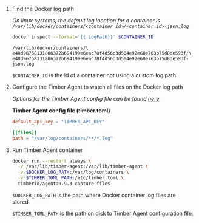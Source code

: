 1. Find the Docker log path

    _On linux systems, the default log location for a container is `/var/lib/docker/containers/<container id>/<container id>-json.log`_

    ```bash
    docker inspect --format='{{.LogPath}}' $CONTAINER_ID
    ```

    ```text
    /var/lib/docker/containers/\
    e48d96758131806372b694199e6eac78f4d56d3d504e92e60e763b75d8de593f/\
    e48d96758131806372b694199e6eac78f4d56d3d504e92e60e763b75d8de593f-json.log
    ```

    `$CONTAINER_ID` is the id of a container not using a custom log path.

2. Configure the Timber Agent to watch all files on the Docker log path

    _Options for the Timber Agent config file can be found [here](https://docs.timber.io/platforms/other/timber-agent/configuration-file/)._

    **Timber Agent config file (timber.toml)**

    ```toml
    default_api_key = "TIMBER_API_KEY"

    [[files]]
    path = "/var/log/containers/**/*.log"
    ```
3. Run Timber Agent container

    ```bash
    docker run --restart always \
      -v /var/lib/timber-agent:/var/lib/timber-agent \
      -v $DOCKER_LOG_PATH:/var/log/containers \
      -v $TIMBER_TOML_PATH:/etc/timber.toml \
      timberio/agent:0.9.3 capture-files
    ```

    `$DOCKER_LOG_PATH` is the path where Docker container log files are stored.

    `$TIMBER_TOML_PATH` is the path on disk to Timber Agent configuration file.
